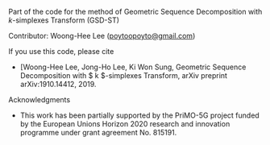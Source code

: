 Part of the code for the method of Geometric Sequence Decomposition with $k$-simplexes Transform (GSD-ST)

Contributor: Woong-Hee Lee (poytoopoyto@gmail.com)

If you use this code, please cite
* [Woong-Hee Lee, Jong-Ho Lee, Ki Won Sung, Geometric Sequence Decomposition with $ k $-simplexes Transform, arXiv preprint arXiv:1910.14412, 2019.

Acknowledgments
* This work has been partially supported by the PriMO-5G project funded by the European Unions Horizon 2020 research and innovation programme under grant agreement No. 815191.







